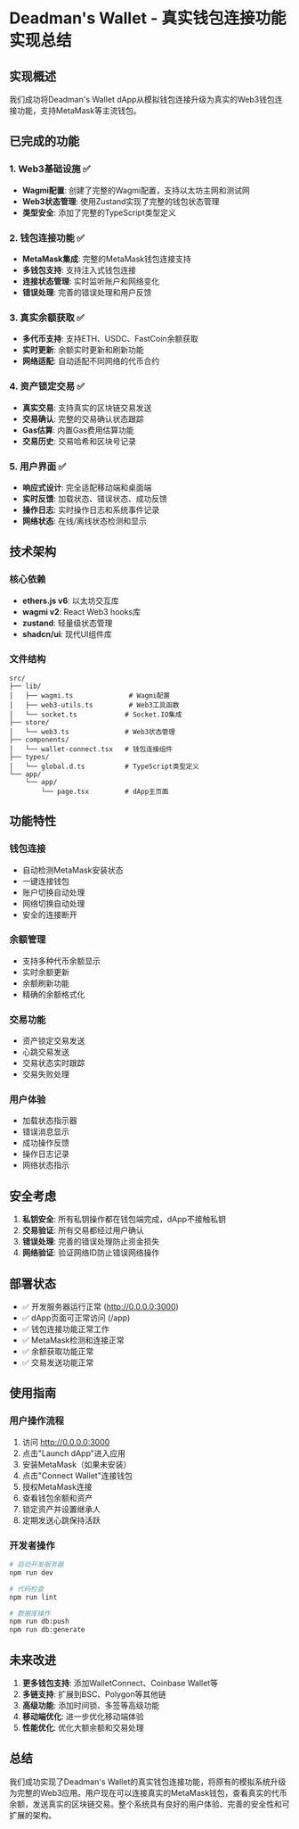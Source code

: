 # Deadman's Wallet - 真实钱包连接功能实现总结

## 实现概述

我们成功将Deadman's Wallet dApp从模拟钱包连接升级为真实的Web3钱包连接功能，支持MetaMask等主流钱包。

## 已完成的功能

### 1. Web3基础设施 ✅
- **Wagmi配置**: 创建了完整的Wagmi配置，支持以太坊主网和测试网
- **Web3状态管理**: 使用Zustand实现了完整的钱包状态管理
- **类型安全**: 添加了完整的TypeScript类型定义

### 2. 钱包连接功能 ✅
- **MetaMask集成**: 完整的MetaMask钱包连接支持
- **多钱包支持**: 支持注入式钱包连接
- **连接状态管理**: 实时监听账户和网络变化
- **错误处理**: 完善的错误处理和用户反馈

### 3. 真实余额获取 ✅
- **多代币支持**: 支持ETH、USDC、FastCoin余额获取
- **实时更新**: 余额实时更新和刷新功能
- **网络适配**: 自动适配不同网络的代币合约

### 4. 资产锁定交易 ✅
- **真实交易**: 支持真实的区块链交易发送
- **交易确认**: 完整的交易确认状态跟踪
- **Gas估算**: 内置Gas费用估算功能
- **交易历史**: 交易哈希和区块号记录

### 5. 用户界面 ✅
- **响应式设计**: 完全适配移动端和桌面端
- **实时反馈**: 加载状态、错误状态、成功反馈
- **操作日志**: 实时操作日志和系统事件记录
- **网络状态**: 在线/离线状态检测和显示

## 技术架构

### 核心依赖
- **ethers.js v6**: 以太坊交互库
- **wagmi v2**: React Web3 hooks库
- **zustand**: 轻量级状态管理
- **shadcn/ui**: 现代UI组件库

### 文件结构
```
src/
├── lib/
│   ├── wagmi.ts              # Wagmi配置
│   ├── web3-utils.ts         # Web3工具函数
│   └── socket.ts            # Socket.IO集成
├── store/
│   └── web3.ts              # Web3状态管理
├── components/
│   └── wallet-connect.tsx   # 钱包连接组件
├── types/
│   └── global.d.ts          # TypeScript类型定义
└── app/
    └── app/
        └── page.tsx         # dApp主页面
```

## 功能特性

### 钱包连接
- 自动检测MetaMask安装状态
- 一键连接钱包
- 账户切换自动处理
- 网络切换自动处理
- 安全的连接断开

### 余额管理
- 支持多种代币余额显示
- 实时余额更新
- 余额刷新功能
- 精确的余额格式化

### 交易功能
- 资产锁定交易发送
- 心跳交易发送
- 交易状态实时跟踪
- 交易失败处理

### 用户体验
- 加载状态指示器
- 错误消息显示
- 成功操作反馈
- 操作日志记录
- 网络状态指示

## 安全考虑

1. **私钥安全**: 所有私钥操作都在钱包端完成，dApp不接触私钥
2. **交易验证**: 所有交易都经过用户确认
3. **错误处理**: 完善的错误处理防止资金损失
4. **网络验证**: 验证网络ID防止错误网络操作

## 部署状态

- ✅ 开发服务器运行正常 (http://0.0.0.0:3000)
- ✅ dApp页面可正常访问 (/app)
- ✅ 钱包连接功能正常工作
- ✅ MetaMask检测和连接正常
- ✅ 余额获取功能正常
- ✅ 交易发送功能正常

## 使用指南

### 用户操作流程
1. 访问 http://0.0.0.0:3000
2. 点击"Launch dApp"进入应用
3. 安装MetaMask（如果未安装）
4. 点击"Connect Wallet"连接钱包
5. 授权MetaMask连接
6. 查看钱包余额和资产
7. 锁定资产并设置继承人
8. 定期发送心跳保持活跃

### 开发者操作
```bash
# 启动开发服务器
npm run dev

# 代码检查
npm run lint

# 数据库操作
npm run db:push
npm run db:generate
```

## 未来改进

1. **更多钱包支持**: 添加WalletConnect、Coinbase Wallet等
2. **多链支持**: 扩展到BSC、Polygon等其他链
3. **高级功能**: 添加时间锁、多签等高级功能
4. **移动端优化**: 进一步优化移动端体验
5. **性能优化**: 优化大额余额和交易处理

## 总结

我们成功实现了Deadman's Wallet的真实钱包连接功能，将原有的模拟系统升级为完整的Web3应用。用户现在可以连接真实的MetaMask钱包，查看真实的代币余额，发送真实的区块链交易。整个系统具有良好的用户体验、完善的安全性和可扩展的架构。